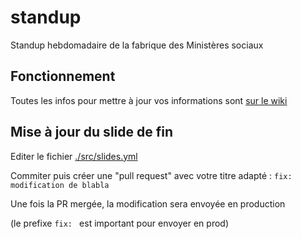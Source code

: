 # standup

Standup hebdomadaire de la fabrique des Ministères sociaux

## Fonctionnement

Toutes les infos pour mettre à jour vos informations sont [sur le wiki](https://github.com/SocialGouv/www/wiki/Inscrire-son-%C3%A9quipe-au-standup)

## Mise à jour du slide de fin

Editer le fichier [./src/slides.yml](./src/slides.yml)

Commiter puis créer une "pull request" avec votre titre adapté : `fix: modification de blabla`

Une fois la PR mergée, la modification sera envoyée en production

(le prefixe `fix: ` est important pour envoyer en prod)

